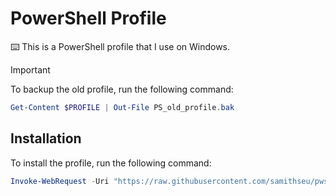# PowerShell Profile

⌨️ This is a PowerShell profile that I use on Windows.

> [!IMPORTANT]
> To backup the old profile, run the following command:
>
> ```powershell
> Get-Content $PROFILE | Out-File PS_old_profile.bak
> ```

## Installation

To install the profile, run the following command:

```powershell
Invoke-WebRequest -Uri "https://raw.githubusercontent.com/samithseu/pwsh-profile/main/Microsoft.PowerShell_profile.ps1" -OutFile $PROFILE; . $PROFILE
```

